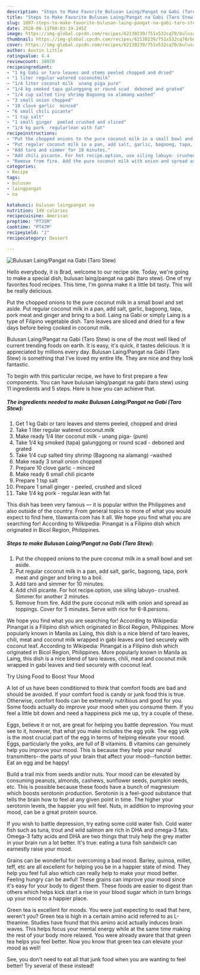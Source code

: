 ```yaml
---
description: "Steps to Make Favorite Bulusan Laing/Pangat na Gabi (Taro Stew)"
title: "Steps to Make Favorite Bulusan Laing/Pangat na Gabi (Taro Stew)"
slug: 1097-steps-to-make-favorite-bulusan-laing-pangat-na-gabi-taro-stew
date: 2020-08-11T00:03:19.245Z
image: https://img-global.cpcdn.com/recipes/62130239/751x532cq70/bulusan-laingpangat-na-gabi-taro-stew-recipe-main-photo.jpg
thumbnail: https://img-global.cpcdn.com/recipes/62130239/751x532cq70/bulusan-laingpangat-na-gabi-taro-stew-recipe-main-photo.jpg
cover: https://img-global.cpcdn.com/recipes/62130239/751x532cq70/bulusan-laingpangat-na-gabi-taro-stew-recipe-main-photo.jpg
author: Austin Little
ratingvalue: 4.4
reviewcount: 30070
recipeingredient:
- "1 kg Gabi or taro leaves and stems peeled chopped and dried"
- "1 liter regular watered coconutmilk"
- "1/4 liter coconut milk  unang piga pure"
- "1/4 kg smoked tapa galunggong or round scad  deboned and grated"
- "1/4 cup salted tiny shrimp Bagoong na alamang washed"
- "3 small onion chopped"
- "10 clove garlic  minced"
- "6 small chili picante"
- "1 tsp salt"
- "1 small ginger  peeled crushed and sliced"
- "1/4 kg pork  regularlean with fat"
recipeinstructions:
- "Put the chopped onions to the pure coconut milk in a small bowl and set aside."
- "Put regular coconut milk in a pan, add salt, garlic, bagoong, tapa, pork meat and ginger and bring to a boil."
- "Add taro and simmer for 10 minutes."
- "Add chili picante. For hot recipe.option, use siling labuyo- crushed. Simmer.for another 2 minutes."
- "Remove from fire. Add the pure coconut milk with onion and spread as toppings. Cover for 5 minutes. Serve with rice for 6-8.persons."
categories:
- Recipe
tags:
- bulusan
- laingpangat
- na

katakunci: bulusan laingpangat na 
nutrition: 149 calories
recipecuisine: American
preptime: "PT35M"
cooktime: "PT47M"
recipeyield: "2"
recipecategory: Dessert

---
```



![Bulusan Laing/Pangat na Gabi (Taro Stew)](https://img-global.cpcdn.com/recipes/62130239/751x532cq70/bulusan-laingpangat-na-gabi-taro-stew-recipe-main-photo.jpg)

Hello everybody, it is Brad, welcome to our recipe site. Today, we're going to make a special dish, bulusan laing/pangat na gabi (taro stew). One of my favorites food recipes. This time, I'm gonna make it a little bit tasty. This will be really delicious.

Put the chopped onions to the pure coconut milk in a small bowl and set aside. Put regular coconut milk in a pan, add salt, garlic, bagoong, tapa, pork meat and ginger and bring to a boil. Laing na Gabi or simply Laing is a type of Filipino vegetable dish. Taro leaves are sliced and dried for a few days before being cooked in coconut milk.

Bulusan Laing/Pangat na Gabi (Taro Stew) is one of the most well liked of current trending foods on earth. It is easy, it's quick, it tastes delicious. It is appreciated by millions every day. Bulusan Laing/Pangat na Gabi (Taro Stew) is something that I've loved my entire life. They are nice and they look fantastic.


To begin with this particular recipe, we have to first prepare a few components. You can have bulusan laing/pangat na gabi (taro stew) using 11 ingredients and 5 steps. Here is how you can achieve that.

<!--inarticleads1-->

##### The ingredients needed to make Bulusan Laing/Pangat na Gabi (Taro Stew):

1. Get 1 kg Gabi or taro leaves and stems peeled, chopped and dried
1. Take 1 liter regular watered coconut.milk
1. Make ready 1/4 liter coconut milk - unang piga- (pure)
1. Take 1/4 kg smoked (tapa) galunggong or round scad - deboned and grated
1. Take 1/4 cup salted tiny shrimp (Bagoong na alamang) -washed
1. Make ready 3 small onion chopped
1. Prepare 10 clove garlic - minced
1. Make ready 6 small chili picante
1. Prepare 1 tsp salt
1. Prepare 1 small ginger - peeled, crushed and sliced
1. Take 1/4 kg pork - regular.lean with fat


This dish has been very famous — it is popular within the Philippines and also outside of the country. From general topics to more of what you would expect to find here, tilawanta.com has it all. We hope you find what you are searching for! According to Wikipedia: Pinangat is a Filipino dish which originated in Bicol Region, Philippines. 

<!--inarticleads2-->

##### Steps to make Bulusan Laing/Pangat na Gabi (Taro Stew):

1. Put the chopped onions to the pure coconut milk in a small bowl and set aside.
1. Put regular coconut milk in a pan, add salt, garlic, bagoong, tapa, pork meat and ginger and bring to a boil.
1. Add taro and simmer for 10 minutes.
1. Add chili picante. For hot recipe.option, use siling labuyo- crushed. Simmer.for another 2 minutes.
1. Remove from fire. Add the pure coconut milk with onion and spread as toppings. Cover for 5 minutes. Serve with rice for 6-8.persons.


We hope you find what you are searching for! According to Wikipedia: Pinangat is a Filipino dish which originated in Bicol Region, Philippines. More popularly known in Manila as Laing, this dish is a nice blend of taro leaves, chili, meat and coconut milk wrapped in gabi leaves and tied securely with coconut leaf. According to Wikipedia: Pinangat is a Filipino dish which originated in Bicol Region, Philippines. More popularly known in Manila as Laing, this dish is a nice blend of taro leaves, chili, meat and coconut milk wrapped in gabi leaves and tied securely with coconut leaf. 

Try Using Food to Boost Your Mood


A lot of us have been conditioned to think that comfort foods are bad and should be avoided. If your comfort food is candy or junk food this is true. Otherwise, comfort foods can be extremely nutritious and good for you. Some foods actually do improve your mood when you consume them. If you feel a little bit down and need a happiness pick me up, try a couple of these.

Eggs, believe it or not, are great for helping you battle depression. You must see to it, however, that what you make includes the egg yolk. The egg yolk is the most crucial part of the egg in terms of helping elevate your mood. Eggs, particularly the yolks, are full of B vitamins. B vitamins can genuinely help you improve your mood. This is because they help your neural transmitters--the parts of your brain that affect your mood--function better. Eat an egg and be happy!

Build a trail mix from seeds and/or nuts. Your mood can be elevated by consuming peanuts, almonds, cashews, sunflower seeds, pumpkin seeds, etc. This is possible because these foods have a bunch of magnesium which boosts serotonin production. Serotonin is a feel-good substance that tells the brain how to feel at any given point in time. The higher your serotonin levels, the happier you will feel. Nuts, in addition to improving your mood, can be a great protein source.

If you wish to battle depression, try eating some cold water fish. Cold water fish such as tuna, trout and wild salmon are rich in DHA and omega-3 fats. Omega-3 fatty acids and DHA are two things that truly help the grey matter in your brain run a lot better. It's true: eating a tuna fish sandwich can earnestly raise your mood. 

Grains can be wonderful for overcoming a bad mood. Barley, quinoa, millet, teff, etc are all excellent for helping you be in a happier state of mind. They help you feel full also which can really help to make your mood better. Feeling hungry can be awful! These grains can improve your mood since it's easy for your body to digest them. These foods are easier to digest than others which helps kick start a rise in your blood sugar which in turn brings up your mood to a happier place.

Green tea is excellent for moods. You were just expecting to read that here, weren't you? Green tea is high in a certain amino acid referred to as L-theanine. Studies have found that this amino acid actually induces brain waves. This helps focus your mental energy while at the same time making the rest of your body more relaxed. You were already aware that that green tea helps you feel better. Now you know that green tea can elevate your mood as well!

See, you don't need to eat all that junk food when you are wanting to feel better! Try several of these instead!

